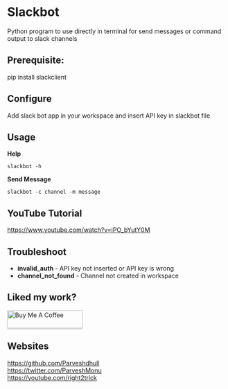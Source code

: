 # Slackbot

Python program to use directly in terminal for send messages or command output to slack channels

## Prerequisite:
pip install slackclient

## Configure
Add slack bot app in your workspace and insert API key in slackbot file

## Usage

**Help**

	slackbot -h
	
**Send Message**

	slackbot -c channel -m message
	
## YouTube Tutorial
https://www.youtube.com/watch?v=iPO_bYutY0M

## Troubleshoot

* **invalid_auth** - API key not inserted or API key is wrong
* **channel_not_found** - Channel not created in workspace


## Liked my work?
<a href="https://www.buymeacoffee.com/parveshmonu" target="_blank"><img src="https://www.buymeacoffee.com/assets/img/custom_images/orange_img.png" alt="Buy Me A Coffee" style="height: 41px !important;width: 174px !important;box-shadow: 0px 3px 2px 0px rgba(190, 190, 190, 0.5) !important;-webkit-box-shadow: 0px 3px 2px 0px rgba(190, 190, 190, 0.5) !important;" ></a>

## Websites
https://github.com/Parveshdhull
<br />https://twitter.com/ParveshMonu
<br />https://youtube.com/right2trick

